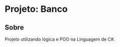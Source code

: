 <h1>Projeto: Banco</h1>

<h2>Sobre</h2> 
<p>Projeto utilizando lógica e POO na Linguagem de C#.</p>
